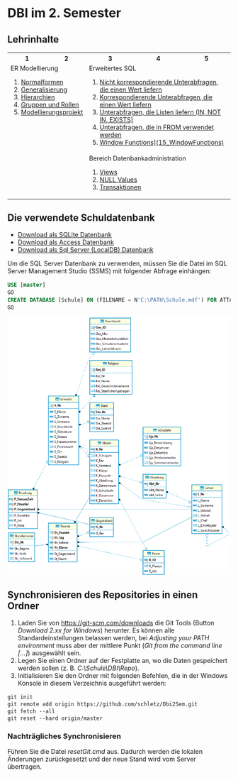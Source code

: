 # DBI im 2. Semester

## Lehrinhalte

<table>
    <tr>
        <th>1</th> <th>2</th> <th>3</th> <th>4</th> <th>5</th>
    </tr>
    <tr>
        <td colspan="2" rowspan="2" style="vertical-align:top">
            ER Modellierung
            <ol>
                <li><a href="">Normalformen</a></li>
                <li><a href="">Generalisierung</a></li>
                <li><a href="">Hierarchien</a></li>
                <li><a href="">Gruppen und Rollen</a></li>
                <li><a href="">Modellierungsprojekt</a></li>
            </ol>
        </td>
        <td colspan="3" style="vertical-align:top">
            Erweitertes SQL
            <ol>
                <li><a href="11_SingleValueNonCorresponding">Nicht korrespondierende Unterabfragen, die einen Wert liefern</a></li>
                <li><a href="12_SingleValueCorresponding">Korrespondierende Unterabfragen, die einen Wert liefern</a></li>
                <li><a href="13_ListSubqueries">Unterabfragen, die Listen liefern (IN, NOT IN, EXISTS)</a></li>
                <li><a href="14_FromSubqueries">Unterabfragen, die in FROM verwendet werden</a></li>
                <li><a href="15_WindowFunctions">Window Functions](15_WindowFunctions)</a></li>
            </ol>
        </td>
    </tr>
    <tr>
        <td colspan="3" style="vertical-align:top">
            Bereich Datenbankadministration
            <ol>
            <li><a href="21_Views">Views</a></li>
            <li><a href="22_Null">NULL Values</a></li>
            <li><a href="23_Transaktionen">Transaktionen</a></li>
            </ol>
        </td>
    </tr>

</table>

## Die verwendete Schuldatenbank

- [Download als SQLite Datenbank](Schule.db)
- [Download als Access Datenbank](Schule.mdb)
- [Download als Sql Server (LocalDB) Datenbank](Schule.mdf)

Um die SQL Server Datenbank zu verwenden, müssen Sie die Datei im SQL Server Management Studio (SSMS)
mit folgender Abfrage einhängen:

```sql
USE [master]
GO
CREATE DATABASE [Schule] ON (FILENAME = N'C:\PATH\Schule.mdf') FOR ATTACH
GO
```

![](schuldb20200207.png)

## Synchronisieren des Repositories in einen Ordner

1. Laden Sie von https://git-scm.com/downloads die Git Tools (Button *Download 2.xx for Windows*)
    herunter. Es können alle Standardeinstellungen belassen werden, bei *Adjusting your PATH environment*
    muss aber der mittlere Punkt (*Git from the command line [...]*) ausgewählt sein.
2. Legen Sie einen Ordner auf der Festplatte an, wo die Daten gespeichert werden sollen
    (z. B. *C:\Schule\DBI\Repo*).
3. Initialisieren Sie den Ordner mit folgenden Befehlen, die in der Windows Konsole in diesem Verzeichnis
    ausgeführt werden:

```text
git init
git remote add origin https://github.com/schletz/Dbi2Sem.git
git fetch --all
git reset --hard origin/master
```

### Nachträgliches Synchronisieren

Führen Sie die Datei *resetGit.cmd* aus. Dadurch werden die lokalen Änderungen zurückgesetzt und der
neue Stand wird vom Server übertragen.
